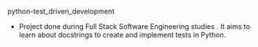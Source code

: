 python-test_driven_development
- Project done during Full Stack Software Engineering studies . It aims to learn about docstrings to create and implement tests in Python.
